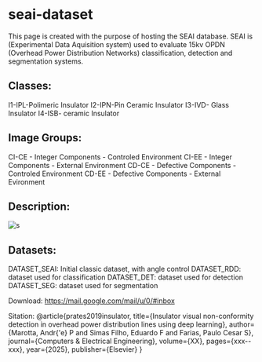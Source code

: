 # seai-dataset

This page is created with the purpose of hosting the SEAI database.
SEAI is (Experimental Data Aquisition system) used to evaluate 15kv OPDN (Overhead Power Distribution Networks) classification, detection and segmentation systems.  

## Classes:
I1-IPL-Polimeric Insulator
I2-IPN-Pin Ceramic Insulator
I3-IVD- Glass Insulator
I4-ISB- ceramic Insulator

## Image Groups:
CI-CE - Integer Components - Controled Environment
CI-EE - Integer Components - External Environment
CD-CE - Defective Components - Controled Environment
CD-EE - Defective Components - External Evironment

## Description:
![s](https://github.com/andremarotta/seai-dataset/assets/55545244/3bb80d01-53dc-4506-8677-5d84ac7c9404)

## Datasets:
DATASET_SEAI: Initial classic dataset, with angle control 
DATASET_RDD: dataset used for classification 
DATASET_DET: dataset used for detection
DATASET_SEG: dataset used for segmentation

Download:
https://mail.google.com/mail/u/0/#inbox

Sitation:
@article{prates2019insulator,
  title={Insulator visual non-conformity detection in overhead power distribution lines using deep learning},
  author={Marotta, Andr{\'e} P and Simas Filho, Eduardo F and Farias, Paulo Cesar S},
  journal={Computers \& Electrical Engineering},
  volume={XX},
  pages={xxx--xxx},
  year={2025},
  publisher={Elsevier}
}



